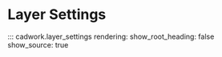 # Layer Settings

::: cadwork.layer_settings
    rendering:
        show_root_heading: false
        show_source: true
